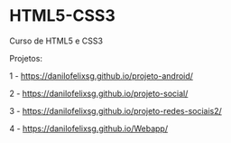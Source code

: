 # HTML5-CSS3
 Curso de HTML5 e CSS3 

 Projetos: 

 1 - https://danilofelixsg.github.io/projeto-android/

 2 - https://danilofelixsg.github.io/projeto-social/

 3 - https://danilofelixsg.github.io/projeto-redes-sociais2/
 
 4 - https://danilofelixsg.github.io/Webapp/